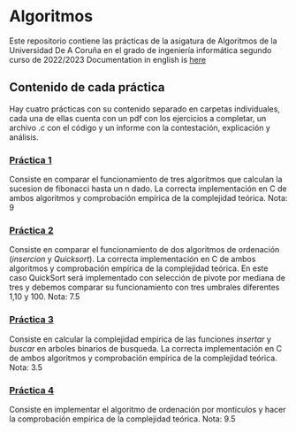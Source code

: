 # Algoritmos
Este repositorio contiene las prácticas de la asigatura de Algoritmos de la Universidad De A Coruña en el grado de ingeniería informática segundo curso de 2022/2023
Documentation in english is [here](/README.org)

## Contenido de cada práctica
Hay cuatro prácticas con su contenido separado en carpetas individuales, cada una de ellas cuenta con un pdf con los ejercicios a completar, un archivo .c con el código y un informe con la contestación, explicación y análisis.

### [Práctica 1](https://github.com/antonlnz/Algoritmos/tree/main/P1)
Consiste en comparar el funcionamiento de tres algoritmos que calculan la sucesion de fibonacci hasta un n dado. La correcta implementación en C de ambos algoritmos y comprobación empírica de la complejidad teórica.
Nota: 9

### [Práctica 2](https://github.com/antonlnz/Algoritmos/tree/main/P2)
Consiste en comparar el funcionamiento de dos algoritmos de ordenación (*insercion* y *Quicksort*). La correcta implementación en C de ambos algoritmos y comprobación empírica de la complejidad teórica. En este caso QuickSort será implementado con selección de pivote por mediana de tres y debemos comparar su funcionamiento con tres umbrales diferentes 1,10 y 100.
Nota: 7.5

### [Práctica 3](https://github.com/antonlnz/Algoritmos/tree/main/P3)
Consiste en calcular la complejidad empirica de las funciones *insertar* y *buscar* en arboles binarios de busqueda. La correcta implementación en C de ambos algoritmos y comprobación empírica de la complejidad teórica.
Nota: 3.5

### [Práctica 4](https://github.com/antonlnz/Algoritmos/tree/main/P4)
Consiste en implementar el algoritmo de ordenación por monticulos y hacer la comprobación empírica de la complejidad teórica.
Nota: 9.5
